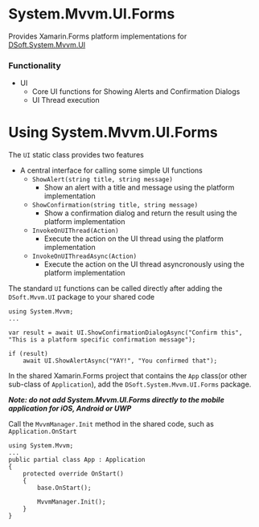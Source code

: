 # System.Mvvm.UI.Forms

Provides Xamarin.Forms platform implementations for [DSoft.System.Mvvm.UI](https://www.nuget.org/packages/DSoft.System.Mvvm.UI)

### Functionality

- UI
  - Core UI functions for Showing Alerts and Confirmation Dialogs 
  - UI Thread execution

# Using System.Mvvm.UI.Forms

The `UI` static class provides two features

  - A central interface for calling some simple UI functions
    - `ShowAlert(string title, string message)`  
      - Show an alert with a title and message using the platform implementation
    - `ShowConfirmation(string title, string message)`
      - Show a confirmation dialog and return the result using the platform implementation
    - `InvokeOnUIThread(Action)`
      - Execute the action on the UI thread using the platform implementation
    - `InvokeOnUIThreadAsync(Action)`
      - Execute the action on the UI thread asyncronously using the platform implementation

The standard `UI` functions can be called directly after adding the `DSoft.Mvvm.UI` package to your shared code

    using System.Mvvm;
    ... 

    var result = await UI.ShowConfirmationDialogAsync("Confirm this", "This is a platform specific confirmation message");

    if (result)
        await UI.ShowAlertAsync("YAY!", "You confirmed that");

In the shared Xamarin.Forms project that contains the `App` class(or other sub-class of `Application`), add  the `DSoft.System.Mvvm.UI.Forms` package.

***Note: do not add System.Mvvm.UI.Forms directly to the mobile application for iOS, Android or UWP***

Call the `MvvmManager.Init` method in the shared code, such as `Application.OnStart`

    using System.Mvvm;
    ... 
    public partial class App : Application
    {
        protected override OnStart()
        {
            base.OnStart();

            MvvmManager.Init();
        }
    }